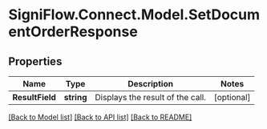 
# SigniFlow.Connect.Model.SetDocumentOrderResponse

## Properties

Name | Type | Description | Notes
------------ | ------------- | ------------- | -------------
**ResultField** | **string** | Displays the result of the call. | [optional] 

[[Back to Model list]](../README.md#documentation-for-models)
[[Back to API list]](../README.md#documentation-for-api-endpoints)
[[Back to README]](../README.md)

